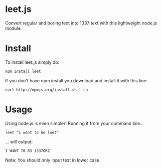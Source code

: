 leet.js
=======

Convert regular and boring text into 1337 text with this lightweight node.js module.

Install
==
To install leet.js simply do:

    npm install leet

If you don't have npm install you download and install it with this line:

    curl http://npmjs.org/install.sh | sh

Usage
==
Using node.js is even simpler! Running it from your command line...

    leet "i want to be leet"

... will output:

    I W4N7 70 B3 1337ORZ

Note: You should only input text in lower case.
